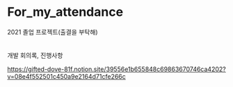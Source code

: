 # For_my_attendance
2021 졸업 프로젝트(출결을 부탁해)<br/><br/><br/>
개발 회의록, 진행사항

https://gifted-dove-81f.notion.site/39556e1b655848c69863670746ca4202?v=08e4f552501c450a9e2164d71cfe266c
